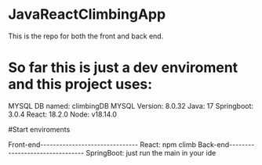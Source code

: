 # JavaReactClimbingApp

This is the repo for both the front and back end. 

# So far this is just a dev enviroment and this project uses:

MYSQL DB named: climbingDB
MYSQL Version: 8.0.32
Java: 17
Springboot: 3.0.4
React: 18.2.0
Node: v18.14.0



#Start enviroments

Front-end-------------------------------
React: npm climb
Back-end--------------------------------
SpringBoot: just run the main in your ide
